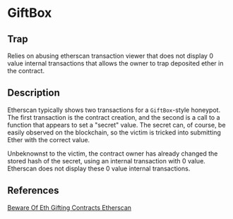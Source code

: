 # GiftBox

## Trap

Relies on abusing etherscan transaction viewer that does not display 0 value
internal transactions that allows the owner to trap deposited ether in the
contract.

## Description

Etherscan typically shows two transactions for a `GiftBox`-style honeypot. The
first transaction is the contract creation, and the second is a call to a
function that appears to set a "secret" value. The secret can, of course,
be easily observed on the blockchain, so the victim is tricked into
submitting Ether with the correct value.

Unbeknownst to the victim, the contract owner has already changed the stored
hash of the secret, using an internal transaction with 0
value. Etherscan does not display these 0 value internal transactions.

## References

[ Beware Of Eth Gifting Contracts Etherscan ](https://www.blockchainsemantics.com/blog/beware-of-eth-gifting-contracts-etherscan/)
